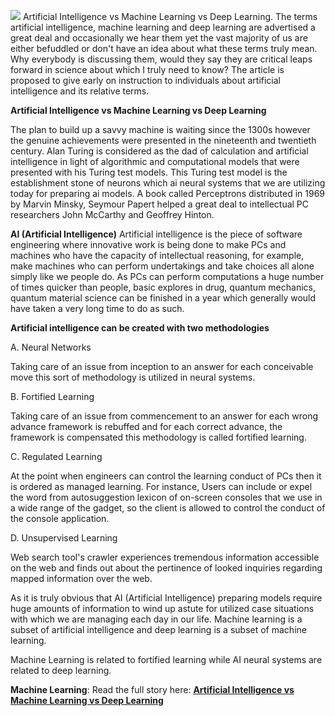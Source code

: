 ![](https://images.viblo.asia/6318a0ae-c1ff-434c-adcb-6a1d20723598.png)
Artificial Intelligence vs Machine Learning vs Deep Learning. The terms artificial intelligence, machine learning and deep learning are advertised a great deal and occasionally we hear them yet the vast majority of us are either befuddled or don't have an idea about what these terms truly mean. Why everybody is discussing them, would they say they are critical leaps forward in science about which I truly need to know? The article is proposed to give early on instruction to individuals about artificial intelligence and its relative terms.

**Artificial Intelligence vs Machine Learning vs Deep Learning**

The plan to build up a savvy machine is waiting since the 1300s however the genuine achievements were presented in the nineteenth and twentieth century. Alan Turing is considered as the dad of calculation and artificial intelligence in light of algorithmic and computational models that were presented with his Turing test models. This Turing test model is the establishment stone of neurons which ai neural systems that we are utilizing today for preparing ai models. A book called Perceptrons distributed in 1969 by Marvin Minsky, Seymour Papert helped a great deal to intellectual PC researchers John McCarthy and Geoffrey Hinton.

**AI (Artificial Intelligence)**
Artificial intelligence is the piece of software engineering where innovative work is being done to make PCs and machines who have the capacity of intellectual reasoning, for example, make machines who can perform undertakings and take choices all alone simply like we people do. As PCs can perform computations a huge number of times quicker than people, basic explores in drug, quantum mechanics, quantum material science can be finished in a year which generally would have taken a very long time to do as such.

**Artificial intelligence can be created with two methodologies**

A. Neural Networks

Taking care of an issue from inception to an answer for each conceivable move this sort of methodology is utilized in neural systems.

B. Fortified Learning

Taking care of an issue from commencement to an answer for each wrong advance framework is rebuffed and for each correct advance, the framework is compensated this methodology is called fortified learning.

C. Regulated Learning

At the point when engineers can control the learning conduct of PCs then it is ordered as managed learning. For instance, Users can include or expel the word from autosuggestion lexicon of on-screen consoles that we use in a wide range of the gadget, so the client is allowed to control the conduct of the console application.

D. Unsupervised Learning

Web search tool's crawler experiences tremendous information accessible on the web and finds out about the pertinence of looked inquiries regarding mapped information over the web.

As it is truly obvious that AI (Artificial Intelligence) preparing models require huge amounts of information to wind up astute for utilized case situations with which we are managing each day in our life. Machine learning is a subset of artificial intelligence and deep learning is a subset of machine learning.

Machine Learning is related to fortified learning while AI neural systems are related to deep learning.

**Machine Learning**: Read the full story here: **[Artificial Intelligence vs Machine Learning vs Deep Learning](https://www.decipherzone.com/blog-detail/Artificial-Intelligence-vs-Machine-Learning-vs-Deep-Learning)**